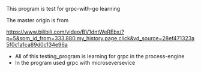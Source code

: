 This program is test for grpc-with-go learning

The master origin is from 

https://www.bilibili.com/video/BV1dntWeREbx/?p=5&spm_id_from=333.880.my_history.page.click&vd_source=28ef471323a5f0c1a1ca89d0c134e96a

* All of this testing_program is learning for grpc in the process-engine
* In the program used grpc with microseversevice
